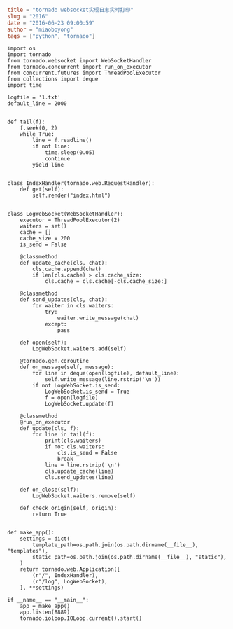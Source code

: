 ```toml

title = "tornado websocket实现日志实时打印"
slug = "2016"
date = "2016-06-23 09:00:59"
author = "miaoboyong"
tags = ["python", "tornado"]

```
<!--lang: python-->
    import os
    import tornado
    from tornado.websocket import WebSocketHandler
    from tornado.concurrent import run_on_executor
    from concurrent.futures import ThreadPoolExecutor
    from collections import deque
    import time

    logfile = '1.txt'
    default_line = 2000


    def tail(f):
        f.seek(0, 2)
        while True:
            line = f.readline()
            if not line:
                time.sleep(0.05)
                continue
            yield line


    class IndexHandler(tornado.web.RequestHandler):
        def get(self):
            self.render("index.html")


    class LogWebSocket(WebSocketHandler):
        executor = ThreadPoolExecutor(2)
        waiters = set()
        cache = []
        cache_size = 200
        is_send = False

        @classmethod
        def update_cache(cls, chat):
            cls.cache.append(chat)
            if len(cls.cache) > cls.cache_size:
                cls.cache = cls.cache[-cls.cache_size:]

        @classmethod
        def send_updates(cls, chat):
            for waiter in cls.waiters:
                try:
                    waiter.write_message(chat)
                except:
                    pass

        def open(self):
            LogWebSocket.waiters.add(self)

        @tornado.gen.coroutine
        def on_message(self, message):
            for line in deque(open(logfile), default_line):
                self.write_message(line.rstrip('\n'))
            if not LogWebSocket.is_send:
                LogWebSocket.is_send = True
                f = open(logfile)
                LogWebSocket.update(f)

        @classmethod
        @run_on_executor
        def update(cls, f):
            for line in tail(f):
                print(cls.waiters)
                if not cls.waiters:
                    cls.is_send = False
                    break
                line = line.rstrip('\n')
                cls.update_cache(line)
                cls.send_updates(line)

        def on_close(self):
            LogWebSocket.waiters.remove(self)

        def check_origin(self, origin):
            return True


    def make_app():
        settings = dict(
            template_path=os.path.join(os.path.dirname(__file__), "templates"),
            static_path=os.path.join(os.path.dirname(__file__), "static"),
        )
        return tornado.web.Application([
            (r"/", IndexHandler),
            (r"/log", LogWebSocket),
        ], **settings)

    if __name__ == "__main__":
        app = make_app()
        app.listen(8889)
        tornado.ioloop.IOLoop.current().start()